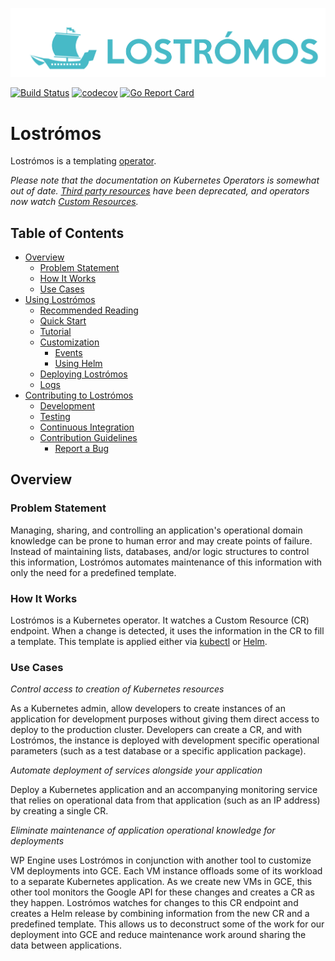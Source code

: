 ![Lostrómos logo](docs/images/logo.png)

[![Build Status](https://travis-ci.org/wpengine/lostromos.svg?branch=master)](https://travis-ci.org/wpengine/lostromos)
[![codecov](https://codecov.io/gh/wpengine/lostromos/branch/master/graph/badge.svg)](https://codecov.io/gh/wpengine/lostromos)
[![Go Report Card](https://goreportcard.com/badge/github.com/wpengine/lostromos)](https://goreportcard.com/report/github.com/wpengine/lostromos)

# Lostrómos

Lostrómos is a templating [operator](https://coreos.com/blog/introducing-operators.html).

*Please note that the documentation on Kubernetes Operators is somewhat out of
date. [Third party resources](https://kubernetes.io/docs/tasks/access-kubernetes-api/extend-api-third-party-resource/)
have been deprecated, and operators now watch [Custom Resources](https://kubernetes.io/docs/concepts/api-extension/custom-resources/).*

## Table of Contents

* [Overview](#overview)
  * [Problem Statement](#problem-statement)
  * [How It Works](#how-it-works)
  * [Use Cases](#use-cases)
* [Using Lostrómos](docs/usinglostromos.md#usinglostromos)
  * [Recommended Reading](docs/usinglostromos.md#reading)
  * [Quick Start](docs/usinglostromos.md#quickstart)
  * [Tutorial](docs/usinglostromos.md#tutorial)
  * [Customization](docs/usinglostromos.md#customization)
    * [Events](docs/events.md)
    * [Using Helm](docs/helm.md)
  * [Deploying Lostrómos](docs/usinglostromos.md#deployment)
  * [Logs](docs/usinglostromos.md#logs)
* [Contributing to Lostrómos](docs/development.md#contributing)
  * [Development](docs/development.md#development)
  * [Testing](docs/development.md#testing)
  * [Continuous Integration](docs/development.md#ci)
  * [Contribution Guidelines](CONTRIBUTING.md)
    * [Report a Bug](CONTRIBUTING.md#bugs)

## Overview

### Problem Statement

Managing, sharing, and controlling an application's operational domain knowledge
can be prone to human error and may create points of failure. Instead of
maintaining lists, databases, and/or logic structures to control this
information, Lostrómos automates maintenance of this information with only the
need for a predefined template.

### How It Works

Lostrómos is a Kubernetes operator. It watches a Custom Resource (CR) endpoint.
When a change is detected, it uses the information in the CR to fill a
template. This template is applied either via
[kubectl](https://kubernetes.io/docs/user-guide/kubectl-overview/) or
[Helm](https://docs.helm.sh/).

### Use Cases

*Control access to creation of Kubernetes resources*

As a Kubernetes admin, allow developers to create instances of an application
for development purposes without giving them direct access to deploy to the
production cluster. Developers can create a CR, and with Lostrómos, the instance
is deployed with development specific operational parameters (such as a test
database or a specific application package).

*Automate deployment of services alongside your application*

Deploy a Kubernetes application and an accompanying monitoring service that
relies on operational data from that application (such as an IP address) by
creating a single CR.

*Eliminate maintenance of application operational knowledge for deployments*

WP Engine uses Lostrómos in conjunction with another tool to customize VM
deployments into GCE. Each VM instance offloads some of its workload to a
separate Kubernetes application. As we create new VMs in GCE, this other tool
monitors the Google API for these changes and creates a CR as they happen.
Lostrómos watches for changes to this CR endpoint and creates a Helm release
by combining information from the new CR and a predefined template. This allows
us to deconstruct some of the work for our deployment into GCE and reduce
maintenance work around sharing the data between applications.
